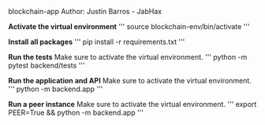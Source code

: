 blockchain-app
Author: Justin Barros - JabHax

**Activate the virtual environment**
'''
source blockchain-env/bin/activate
'''

**Install all packages**
'''
pip install -r requirements.txt
'''


**Run the tests**
Make sure to activate the virtual environment.
'''
python -m pytest backend/tests
'''


**Run the application and API**
Make sure to activate the virtual environment.
'''
python -m backend.app
'''


**Run a peer instance**
Make sure to activate the virtual environment.
'''
export PEER=True && python -m backend.app
'''
